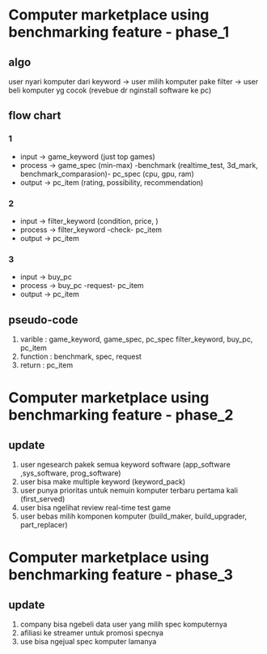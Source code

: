 # Computer marketplace using benchmarking feature - phase_1

## algo
user nyari komputer dari keyword -> user milih komputer pake filter -> user beli komputer yg cocok
(revebue dr nginstall software ke pc)

## flow chart
### 1
- input -> game_keyword (just top games)
- process -> game_spec (min-max) -benchmark (realtime_test, 3d_mark, benchmark_comparasion)- pc_spec (cpu, gpu, ram)
- output -> pc_item (rating, possibility, recommendation)

### 2
- input -> filter_keyword (condition, price, )
- process -> filter_keyword -check- pc_item
- output -> pc_item

### 3
- input -> buy_pc
- process -> buy_pc -request- pc_item
- output -> pc_item

## pseudo-code
1. varible : game_keyword, game_spec, pc_spec filter_keyword, buy_pc, pc_item
2. function : benchmark, spec, request
3. return : pc_item

# Computer marketplace using benchmarking feature - phase_2
## update
1. user ngesearch pakek semua keyword software (app_software ,sys_software, prog_software)
2. user bisa make multiple keyword (keyword_pack)
3. user punya prioritas untuk nemuin komputer terbaru pertama kali (first_served)
4. user bisa ngelihat review real-time test game
3. user bebas milih komponen komputer (build_maker, build_upgrader, part_replacer)

# Computer marketplace using benchmarking feature - phase_3
## update
1. company bisa ngebeli data user yang milih spec komputernya
2. afiliasi ke streamer untuk promosi specnya
3. use bisa ngejual spec komputer lamanya
